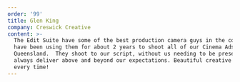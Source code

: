 ```yaml
---
order: '99'
title: Glen King
company: Creswick Creative
content: >-
  The Edit Suite have some of the best production camera guys in the country. We
  have been using them for about 2 years to shoot all of our Cinema Ads up in
  Queensland.  They shoot to our script, without us needing to be present, and
  always deliver above and beyond our expectations. Beautiful creative pictures
  every time!
---
```

